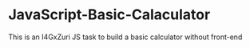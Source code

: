 # JavaScript-Basic-Calaculator
This is an I4GxZuri JS task to build a basic calculator without front-end 